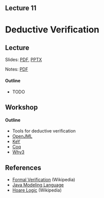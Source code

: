 Lecture 11
---
# Deductive Verification

## Lecture

Slides: [PDF](slides_11.pdf), [PPTX](slides_11.pptx)

Notes: [PDF](nodes_11.pdf)

#### Outline

* TODO

## Workshop

#### Outline

* Tools for deductive verification
* [OpenJML](http://www.openjml.org/)
* [KeY](https://www.key-project.org/)
* [Coq](https://coq.inria.fr/)
* [Why3](https://why3.lri.fr/)

## References

* [Formal Verification](https://en.wikipedia.org/wiki/Formal_verification) (Wikipedia)
* [Java Modeling Language](https://en.wikipedia.org/wiki/Java_Modeling_Language)
* [Hoare Logic](https://en.wikipedia.org/wiki/Hoare_logic) (Wikipedia)
